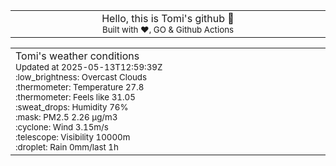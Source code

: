 
<div align="center">
<table>
<tbody>
<td align="center">
<img width="2000" height="0"><br>
Hello, this is Tomi's github 👋<br>
<sup>Built with ❤️, GO & Github Actions</sup><br>
<img width="2000" height="0">
</td>
</tbody>
</table>
</div>
<table>
<tbody>
<td align="left">
<img width="2000" height="0"><br>
Tomi's weather conditions<br>
<sup>Updated at 2025-05-13T12:59:39Z</sup><br>
<sup>:low_brightness: Overcast Clouds</sup><br>
<sup>:thermometer: Temperature 27.8 </sup><br>
<sup>:thermometer: Feels like 31.05</sup><br>
<sup>:sweat_drops: Humidity 76%</sup><br>
<sup>:mask: PM2.5 2.26 μg/m3</sup><br>
<sup>:cyclone: Wind 3.15m/s </sup><br>
<sup>:telescope: Visibility 10000m </sup><br>
<sup>:droplet: Rain 0mm/last 1h </sup><br>
<img width="2000" height="0">
</td>
<td align="left">
<img width="2000" height="0"><br>
<br>
<img width="2000" height="0">
</td>
</tbody>
</table>
</div>
    